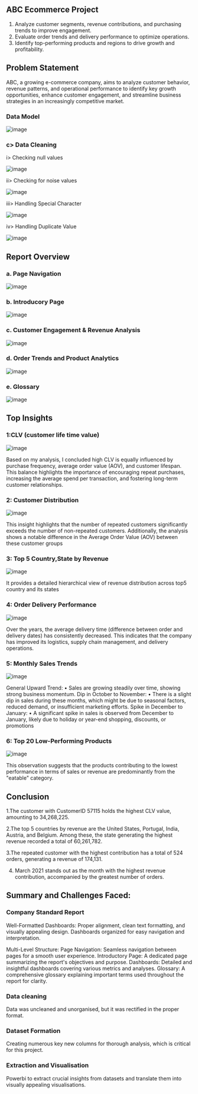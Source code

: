 
## ABC Ecommerce Project

1. Analyze customer segments, revenue contributions, and purchasing trends to improve engagement.
2. Evaluate order trends and delivery performance to optimize operations.
3. Identify top-performing products and regions to drive growth and profitability.
   
## Problem Statement

ABC, a growing e-commerce company, aims to analyze customer behavior, revenue patterns, and operational performance to identify key growth opportunities, enhance customer engagement, and streamline business strategies in an increasingly competitive market.

### Data Model

![image](https://github.com/user-attachments/assets/862001fc-3a36-4173-8601-2ddad2df0fdf)

### c> Data Cleaning

i> Checking null values

![image](https://github.com/user-attachments/assets/d08a30e9-2c68-4b30-9075-1b27aa7ce30a)
 

ii> Checking for noise values

![image](https://github.com/user-attachments/assets/917fe9b6-2cae-476a-8732-4e5f91e61cc8)


iii> Handling Special Character

![image](https://github.com/user-attachments/assets/4a579b40-e30d-4a7e-91a6-1c148aa18d97)

iv> Handling Duplicate Value

![image](https://github.com/user-attachments/assets/35d1b0dc-61ea-480d-b40f-a5d40c072c35)

## Report Overview

### a. Page Navigation

![image](https://github.com/user-attachments/assets/4d7934cd-18b3-4989-a567-25f493ea35cd)

### b. Introducory Page

![image](https://github.com/user-attachments/assets/0ba2c896-2e38-4cb8-bbff-00b46316cab0)


### c. Customer Engagement & Revenue Analysis

![image](https://github.com/user-attachments/assets/d615fe65-fca3-4278-9928-61b97fcae5e1)

### d. Order Trends and Product Analytics

![image](https://github.com/user-attachments/assets/e41cef9c-9ea4-4b31-8f8f-9127d2fb4df8)

### e. Glossary

![image](https://github.com/user-attachments/assets/f415f151-9d12-4458-9fef-12e20f605d47)

## Top Insights

### 1:CLV (customer life time value)

![image](https://github.com/user-attachments/assets/38aebaf9-233c-4e30-aa93-571e606be63f)

Based on my analysis, I concluded high CLV is equally influenced by purchase frequency, average order value (AOV), and customer lifespan. This balance highlights the importance of encouraging repeat purchases, increasing the average spend per transaction, and fostering long-term customer relationships.


### 2: Customer Distribution

![image](https://github.com/user-attachments/assets/ecf8b2f7-73dd-4eed-ab79-2f44524041d5)

This insight highlights that the number of repeated customers significantly exceeds the number of non-repeated customers. Additionally, the analysis shows a notable difference in the Average Order Value (AOV) between these customer groups

### 3: Top 5 Country,State by Revenue 

![image](https://github.com/user-attachments/assets/1134ff65-6a21-44d8-8ee1-f50852f38aa0)

It provides a detailed hierarchical view of revenue distribution across top5 country and its states

 ### 4: Order Delivery Performance

![image](https://github.com/user-attachments/assets/c99afa09-fbb9-40ed-96ff-defee9cb7843)

Over the years, the average delivery time (difference between order and delivery dates) has consistently decreased.
This indicates that the company has improved its logistics, supply chain management, and delivery operations.

### 5: Monthly Sales Trends

![image](https://github.com/user-attachments/assets/6677f0c9-515d-444d-86c9-a28d59683ce5)

General Upward Trend:
•	Sales are growing steadily over time, showing strong business momentum.
Dip in October to November:
•	There is a slight dip in sales during these months, which might be due to seasonal factors, reduced demand, or insufficient marketing efforts.
Spike in December to January:
•	A significant spike in sales is observed from December to January, likely due to holiday or year-end shopping, discounts, or promotions

### 6: Top 20 Low-Performing Products

![image](https://github.com/user-attachments/assets/bc98a493-b6a3-41f6-8e07-667d97ccc534)

This observation suggests that the products contributing to the lowest performance in terms of sales or revenue are predominantly from the "eatable" category.

## Conclusion

1.The customer with CustomerID 57115 holds the highest CLV value, amounting to 34,268,225.

2.The top 5 countries by revenue are the United States, Portugal, India, Austria, and Belgium. Among these, the state generating the highest revenue recorded a total of 60,261,782.

3.The repeated customer with the highest contribution has a total of 524 orders, generating a revenue of 174,131.

4. March 2021 stands out as the month with the highest revenue contribution, accompanied by the greatest number of orders.


## Summary and Challenges Faced:

### Company Standard Report

Well-Formatted Dashboards:
Proper alignment, clean text formatting, and visually appealing design.
Dashboards organized for easy navigation and interpretation.

Multi-Level Structure:
Page Navigation: Seamless navigation between pages for a smooth user experience.
Introductory Page: A dedicated page summarizing the report's objectives and purpose.
Dashboards: Detailed and insightful dashboards covering various metrics and analyses.
Glossary: A comprehensive glossary explaining important terms used throughout the report for clarity.

### Data cleaning

Data was uncleaned and unorganised, but it was rectified in the proper format.

### Dataset Formation

Creating numerous key new columns for thorough analysis, which is critical for this project. 

### Extraction and Visualisation

Powerbi to extract crucial insights from datasets and translate them into visually appealing 
visualisations.



